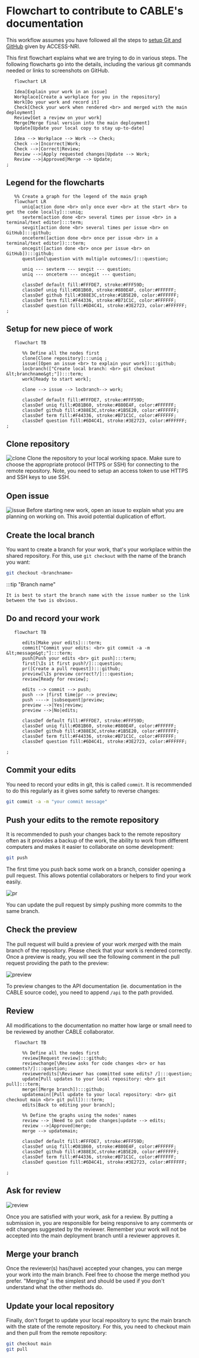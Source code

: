 # Flowchart to contribute to CABLE's documentation

This workflow assumes you have followed all the steps to [setup Git and GitHub][git-training] given by ACCESS-NRI. 

This first flowchart explains what we are trying to do in various steps. The following flowcharts go into the details, including the various git commands needed or links to screenshots on GitHub.

```mermaid
   flowchart LR

   Idea[Explain your work in an issue]
   Workplace[Create a workplace for you in the repository]
   Work[Do your work and record it]
   Check[Check your work when rendered <br> and merged with the main deployment]
   Review[Get a review on your work]
   Merge[Merge final version into the main deployment]
   Update[Update your local copy to stay up-to-date]

   Idea --> Workplace --> Work --> Check;
   Check -->|Incorrect|Work;
   Check -->|Correct|Review;
   Review -->|Apply requested changes|Update --> Work;
   Review -->|Approved|Merge --> Update;
;
```

## Legend for the flowcharts
```mermaid
   %% Create a graph for the legend of the main graph
   flowchart LR
      uniq[action done <br> only once ever <br> at the start <br> to get the code locally]:::uniq;
      sevterm[action done <br> several times per issue <br> in a terminal/text editor]:::term;
      sevgit[action done <br> several times per issue <br> on GitHub]:::github;
      onceterm([action done <br> once per issue <br> in a terminal/text editor]):::term;
      oncegit([action done <br> once per issue <br> on GitHub]):::github;
      question[\question with multiple outcomes/]:::question;

      uniq --- sevterm --- sevgit --- question;
      uniq --- onceterm --- oncegit --- question;

      classDef default fill:#FFFDE7, stroke:#FFF59D;
      classDef uniq fill:#D81B60, stroke:#880E4F, color:#FFFFFF;
      classDef github fill:#388E3C,stroke:#1B5E20, color:#FFFFFF;
      classDef term fill:#F44336, stroke:#B71C1C, color:#FFFFFF;
      classDef question fill:#6D4C41, stroke:#3E2723, color:#FFFFFF; 
;
```

## Setup for new piece of work
```mermaid
   flowchart TB

      %% Define all the nodes first
      clone[Clone repository]:::uniq ;
      issue([Open an issue <br> to explain your work]):::github;
      locbranch(["Create local branch: <br> git checkout &lt;branchname&gt;"]):::term;
      work[Ready to start work];

      clone --> issue --> locbranch--> work;

      classDef default fill:#FFFDE7, stroke:#FFF59D;
      classDef uniq fill:#D81B60, stroke:#880E4F, color:#FFFFFF;
      classDef github fill:#388E3C,stroke:#1B5E20, color:#FFFFFF;
      classDef term fill:#F44336, stroke:#B71C1C, color:#FFFFFF;
      classDef question fill:#6D4C41, stroke:#3E2723, color:#FFFFFF; 
;
```

## **Clone repository**

![clone](../assets/clone.png)
Clone the repository to your local working space. Make sure to choose the appropriate protocol (HTTPS or SSH) for connecting to the remote repository. Note, you need to setup an access token to use HTTPS and SSH keys to use SSH.

## **Open issue**

![issue](../assets/issue.png)
Before starting new work, open an issue to explain what you are planning on working on. This avoid potential duplication of effort.

## **Create the local branch**

You want to create a branch for your work, that's your workplace within the shared repository. For this, use `git checkout` with the name of the branch you want:

```bash
git checkout <branchname>
```

:::tip "Branch name"

    It is best to start the branch name with the issue number so the link between the two is obvious.

## Do and record your work
```mermaid
   flowchart TB

      edits[Make your edits]:::term;
      commit["Commit your edits: <br> git commit -a -m &lt;message&gt;"]:::term;
      push[Push your edits <br> git push]:::term;
      first[\Is it first push?/]:::question;
      pr([Create a pull request]):::github;
      preview[\Is preview correct?/]:::question;
      review[Ready for review];

      edits --> commit --> push;
      push --> |first time|pr --> preview;
      push ----> |subsequent|preview;
      preview -->|Yes|review;
      preview -->|No|edits;

      classDef default fill:#FFFDE7, stroke:#FFF59D;
      classDef uniq fill:#D81B60, stroke:#880E4F, color:#FFFFFF;
      classDef github fill:#388E3C,stroke:#1B5E20, color:#FFFFFF;
      classDef term fill:#F44336, stroke:#B71C1C, color:#FFFFFF;
      classDef question fill:#6D4C41, stroke:#3E2723, color:#FFFFFF; 

;
```

## **Commit your edits**

You need to record your edits in git, this is called `commit`. It is recommended to do this regularly as it gives some safety to reverse changes:

```bash
git commit -a -m "your commit message"
```

## **Push your edits to the remote repository**

It is recommended to push your changes back to the remote repository often as it provides a backup of the work, the ability to work from different computers and makes it easier to collaborate on some development:

```bash
git push
```

The first time you push back some work on a branch, consider opening a pull request. This allows potential collaborators or helpers to find your work easily.

![pr](../assets/pr.png)

You can update the pull request by simply pushing more commits to the same branch.

## **Check the preview**

The pull request will build a preview of your work *merged* with the main branch of the repository. Please check that your work is rendered correctly. Once a preview is ready, you will see the following comment in the pull request providing the path to the preview:

![preview](../assets/preview.png)

To preview changes to the API documentation (ie. documentation in the CABLE source code), you need to append `/api` to the path provided.

## Review

All modifications to the documentation no matter how large or small need to be reviewed by another CABLE collaborator.

```mermaid
   flowchart TB

      %% Define all the nodes first
      review[Request review]:::github;
      reviewchange[\Review asks for code changes <br> or has comments?/]:::question;
      revieweredits[\Reviewer has committed some edits? /]:::question;
      update[Pull updates to your local repository: <br> git pull]:::term;
      merge([Merge branch]):::github;
      updatemain([Pull update to your local repository: <br> git checkout main <br> git pull]):::term;
      edits[Back to editing your branch];

      %% Define the graphs using the nodes' names
      review --> |Need to put code changes|update --> edits;
      review -->|Approved|merge;
      merge --> updatemain;

      classDef default fill:#FFFDE7, stroke:#FFF59D;
      classDef uniq fill:#D81B60, stroke:#880E4F, color:#FFFFFF;
      classDef github fill:#388E3C,stroke:#1B5E20, color:#FFFFFF;
      classDef term fill:#F44336, stroke:#B71C1C, color:#FFFFFF;
      classDef question fill:#6D4C41, stroke:#3E2723, color:#FFFFFF; 

;
```

## **Ask for review**

![review](../assets/review.png)

Once you are satisfied with your work, ask for a review. By putting a submission in, you are responsible for being responsive to any comments or edit changes suggested by the reviewer. Remember your work will not be accepted into the main deployment branch until a reviewer approves it.

## **Merge your branch**

Once the reviewer(s) has(have) accepted your changes, you can merge your work into the main branch. Feel free to choose the merge method you prefer. "Merging" is the simplest and should be used if you don't understand what the other methods do.

## **Update your local repository**

Finally, don't forget to update your local repository to sync the main branch with the state of the remote repository. For this, you need to checkout main and then pull from the remote repository:

```bash
git checkout main
git pull
```

[git-training]: https://access-nri.github.io/Training/HowTos/GitAndGitHub/